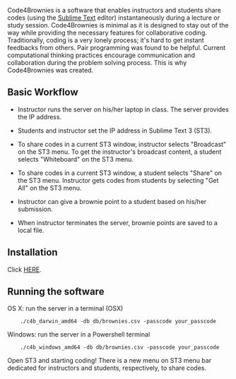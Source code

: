 Code4Brownies is a  software that enables instructors and students share codes (using the [Sublime Text](https://www.sublimetext.com/3) editor) instantaneously during a lecture or study session.  Code4Brownies is minimal as it is designed to stay out of the way while providing the necessary features for collaborative coding.
Traditionally, coding is a very lonely process; it's hard to get instant feedbacks from others.  Pair programming was found to be helpful.  Current computational thinking practices encourage communication and collaboration during the problem solving process.  This is why Code4Brownies was created.

## Basic Workflow

+ Instructor runs the server on his/her laptop in class. The server provides the IP address.

+ Students and instructor set the IP address in Sublime Text 3 (ST3).

+ To share codes in a current ST3 window, instructor selects "Broadcast" on the ST3 menu.  To get the instructor's broadcast content, a student selects "Whiteboard" on the ST3 menu.

+ To share codes in a current ST3 window, a student selects "Share" on the ST3 menu.  Instructor gets codes from students by selecting "Get All" on the ST3 menu.

+ Instructor can give a brownie point to a student based on his/her submission.

+ When instructor terminates the server, brownie points are saved to a local file.


## Installation

Click [HERE](INSTALL).


## Running the software

OS X: run the server in a terminal (OSX)
```
    ./c4b_darwin_amd64 -db db/brownies.csv -passcode your_passcode
````

Windows: run the server in a Powershell terminal
```
    ./c4b_windows_amd64 -db db/brownies.csv -passcode your_passcode
````

Open ST3 and starting coding!  There is a new menu on ST3 menu bar dedicated for instructors and students, respectively, to share codes.




